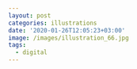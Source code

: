 ```yaml
---
layout: post
categories: illustrations
date: '2020-01-26T12:05:23+03:00'
image: /images/illustration_66.jpg
tags:
  - digital
---
```

